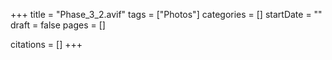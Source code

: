 +++
title = "Phase_3_2.avif"
tags = ["Photos"]
categories = []
startDate = ""
draft = false
pages = []

citations = []
+++

